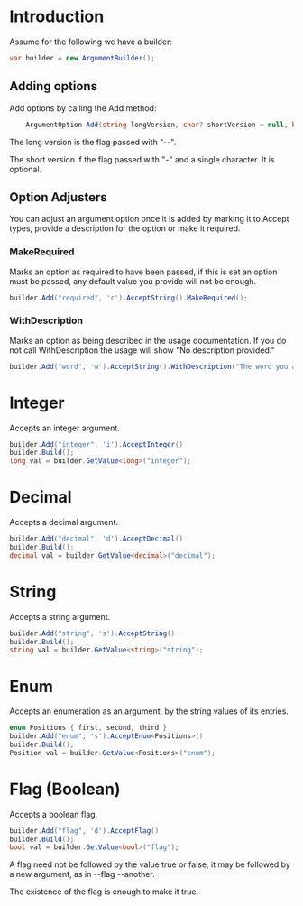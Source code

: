 # Introduction

Assume for the following we have a builder:
``` c#
var builder = new ArgumentBuilder();
```
## Adding options
Add options by calling the Add method:

``` c#
    ArgumentOption Add(string longVersion, char? shortVersion = null, bool isDefault = false);
```

The long version is the flag passed with "--".

The short version if the flag passed with "-" and a single character.  It is optional.

## Option Adjusters

You can adjust an argument option once it is added by marking it to Accept types, provide a description for the option or make it required.

### MakeRequired

Marks an option as required to have been passed, if this is set an option must be passed, any default value you provide will not be enough.

``` c#
builder.Add("required", 'r').AcceptString().MakeRequired();
```

### WithDescription

Marks an option as being described in the usage documentation.  If you do not call WithDescription the usage will show "No description provided."

``` c#
builder.Add("word", 'w').AcceptString().WithDescription("The word you are searching for in the output");
```

# Integer

Accepts an integer argument.

``` c#
builder.Add("integer", 'i').AcceptInteger()
builder.Build();
long val = builder.GetValue<long>("integer");
```

# Decimal

Accepts a decimal argument.

``` c#
builder.Add("decimal", 'd').AcceptDecimal()
builder.Build();
decimal val = builder.GetValue<decimal>("decimal");
```

# String

Accepts a string argument.

``` c#
builder.Add("string", 's').AcceptString()
builder.Build();
string val = builder.GetValue<string>("string");
```

# Enum

Accepts an enumeration as an argument, by the string values of its entries.

``` c#
enum Positions { first, second, third }
builder.Add("enum", 's').AcceptEnum<Positions>()
builder.Build();
Position val = builder.GetValue<Positions>("enum");
```

# Flag (Boolean)

Accepts a boolean flag.

``` c#
builder.Add("flag", 'd').AcceptFlag()
builder.Build();
bool val = builder.GetValue<bool>("flag");
```

A flag need not be followed by the value true or false, it may be followed by a new argument, as in --flag --another.

The existence of the flag is enough to make it true.
